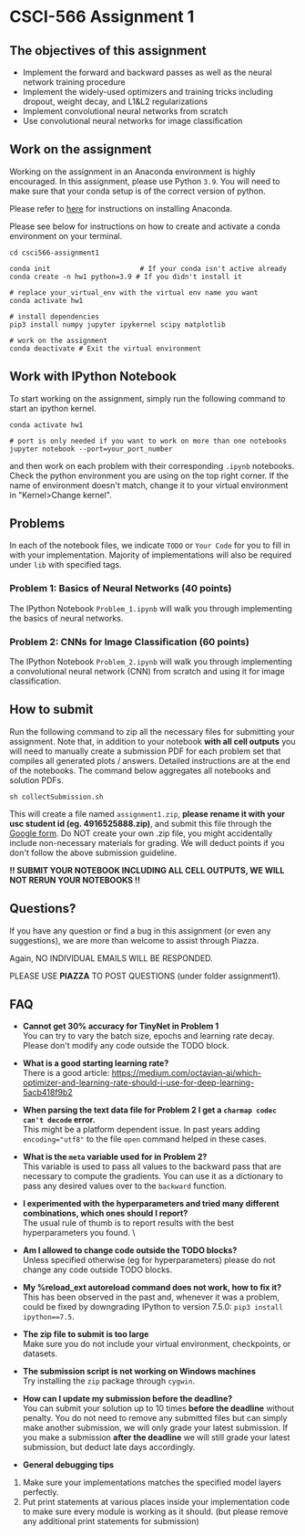 # CSCI-566 Assignment 1

## The objectives of this assignment
* Implement the forward and backward passes as well as the neural network training procedure
* Implement the widely-used optimizers and training tricks including dropout, weight decay, and L1&L2 regularizations
* Implement convolutional neural networks from scratch
* Use convolutional neural networks for image classification

## Work on the assignment
Working on the assignment in an Anaconda environment is highly encouraged.
In this assignment, please use Python `3.9`.
You will need to make sure that your conda setup is of the correct version of python.

Please refer to [here](https://conda.io/projects/conda/en/latest/user-guide/install/index.html#regular-installation) for instructions on installing Anaconda.


Please see below for instructions on how to create and activate a conda environment on your terminal.
```shell
cd csci566-assignment1

conda init                      # If your conda isn't active already
conda create -n hw1 python=3.9 # If you didn't install it

# replace your_virtual_env with the virtual env name you want
conda activate hw1

# install dependencies
pip3 install numpy jupyter ipykernel scipy matplotlib

# work on the assignment
conda deactivate # Exit the virtual environment
```

## Work with IPython Notebook
To start working on the assignment, simply run the following command to start an ipython kernel.
```shell
conda activate hw1

# port is only needed if you want to work on more than one notebooks
jupyter notebook --port=your_port_number

```
and then work on each problem with their corresponding `.ipynb` notebooks.
Check the python environment you are using on the top right corner.
If the name of environment doesn't match, change it to your virtual environment in "Kernel>Change kernel".

## Problems
In each of the notebook files, we indicate `TODO` or `Your Code` for you to fill in with your implementation.
Majority of implementations will also be required under `lib` with specified tags.

### Problem 1: Basics of Neural Networks (40 points)
The IPython Notebook `Problem_1.ipynb` will walk you through implementing the basics of neural networks.

### Problem 2: CNNs for Image Classification (60 points)
The IPython Notebook `Problem_2.ipynb` will walk you through implementing a convolutional neural network (CNN) from scratch and using it for image classification.

## How to submit

Run the following command to zip all the necessary files for submitting your assignment. Note that, in addition to your notebook **with all cell outputs** you will need to manually create a submission PDF for each problem set that compiles all generated plots / answers. Detailed instructions are at the end of the notebooks. The command below aggregates all notebooks and solution PDFs.

```shell
sh collectSubmission.sh
```

This will create a file named `assignment1.zip`, **please rename it with your usc student id (eg. 4916525888.zip)**, and submit this file through the [Google form](https://forms.gle/vTfH7PBGdP22aoaD8).
Do NOT create your own .zip file, you might accidentally include non-necessary materials for grading.
We will deduct points if you don't follow the above submission guideline.

**!! SUBMIT YOUR NOTEBOOK INCLUDING ALL CELL OUTPUTS, WE WILL NOT RERUN YOUR NOTEBOOKS !!**

## Questions?
If you have any question or find a bug in this assignment (or even any suggestions), we are more than welcome to assist through Piazza.

Again, NO INDIVIDUAL EMAILS WILL BE RESPONDED.

PLEASE USE **PIAZZA** TO POST QUESTIONS (under folder assignment1).

## FAQ

- **Cannot get 30% accuracy for TinyNet in Problem 1**\
You can try to vary the batch size, epochs and learning rate decay. Please don't modify any code outside the TODO block.

- **What is a good starting learning rate?**\
There is a good article: https://medium.com/octavian-ai/which-optimizer-and-learning-rate-should-i-use-for-deep-learning-5acb418f9b2

- **When parsing the text data file for Problem 2 I get a `charmap codec can't decode` error.**\
This might be a platform dependent issue. In past years adding `encoding="utf8"` to the file `open` command helped in these cases.

- **What is the `meta` variable used for in Problem 2?**\
This variable is used to pass all values to the backward pass that are necessary to compute the gradients. You can use it as a dictionary to pass any desired values over to the `backward` function.

- **I experimented with the hyperparameters and tried many different combinations, which ones should I report?**\
The usual rule of thumb is to report results with the best hyperparameters you found. \

- **Am I allowed to change code outside the TODO blocks?**\
Unless specified otherwise (eg for hyperparameters) please do not change any code outside TODO blocks.

- **My %reload_ext autoreload command does not work, how to fix it?**\
This has been observed in the past and, whenever it was a problem, could be fixed by downgrading IPython to version 7.5.0: `pip3 install ipython==7.5`.

- **The zip file to submit is too large**\
Make sure you do not include your virtual environment, checkpoints, or datasets.

- **The submission script is not working on Windows machines**\
Try installing the `zip` package through `cygwin`.

- **How can I update my submission before the deadline?**\
You can submit your solution up to 10 times **before the deadline** without penalty. You do not need to remove any submitted files but can simply make another submission, we will only grade your latest submission. If you make a submission **after the deadline** we will still grade your latest submission, but deduct late days accordingly.

- **General debugging tips**
1. Make sure your implementations matches the specified model layers perfectly.
2. Put print statements at various places inside your implementation code to make sure every module is working as it should. 
(but please remove any additional print statements for submission)
